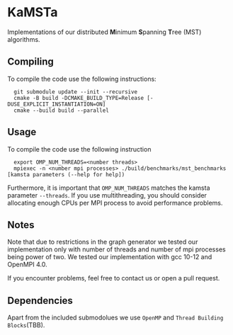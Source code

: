 # KaMSTa

Implementations of our distributed **M**inimum **S**panning **T**ree (MST) algorithms.

## Compiling

To compile the code use the following instructions:
```
  git submodule update --init --recursive
  cmake -B build -DCMAKE_BUILD_TYPE=Release [-DUSE_EXPLICIT_INSTANTIATION=ON]
  cmake --build build --parallel
```

## Usage

To compile the code use the following instruction
```
  export OMP_NUM_THREADS=<number threads>
  mpiexec -n <number mpi processes> ./build/benchmarks/mst_benchmarks [kamsta parameters (--help for help])
```

Furthermore, it is important that `OMP_NUM_THREADS` matches the kamsta parameter `--threads`.
If you use multithreading, you should consider allocating enough CPUs per MPI process to avoid performance problems.

## Notes
Note that due to restrictions in the graph generator we tested our implementation only with number of threads and number of mpi processes being power of two.
We tested our implementation with gcc 10-12 and OpenMPI 4.0.

If you encounter problems, feel free to contact us or open a pull request.

## Dependencies
Apart from the included submodolues we use `OpenMP` and `Thread Building Blocks`(TBB).
